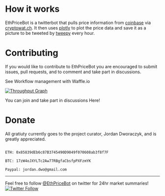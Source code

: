 # How it works

EthPriceBot is a twitterbot that pulls price information from
[coinbase](https://www.coinbase.com) via
[cryptowat.ch](https://cryptowat.ch/coinbase/ethusd/1d). It then uses
[plotly](https://plot.ly/python/) to plot the price data and save it as a
picture to be tweeted by [tweepy](https://github.com/tweepy/tweepy) every hour.

# Contributing
If you would like to contribute to EthPriceBot you are encouraged to submit
issues, pull requests, and to comment and take part in discussions.

See Workflow management with Waffle.io

[![Throughput Graph](https://graphs.waffle.io/JordanDworaczyk/EthPriceBot/throughput.svg)](https://waffle.io/JordanDworaczyk/EthPriceBot/)

You can join and take part in discussions Here! <script async defer src="http://ethpricebot.enterslack.com/slackin.js"></script>


# Donate
All gratiuty currently goes to the project curator, Jordan Dworaczyk, and is greatly appreciated.

```

ETH: 0x85839dEb6c87B3745490D9049f070608ab3f8f7F

BTC: 17zW4oJXYLTc2Aw77RBgfaCbsfpPXFzmYK

Paypal: jordan.dwo@gmail.com

```

---

Feel free to follow [@EthPriceBot](https://twitter.com/EthPriceBot) on twitter for 24hr market summaries!
[![Twitter Follow](https://img.shields.io/twitter/follow/EthPriceBot.svg?style=social&label=Follow)](https://twitter.com/EthPriceBot)
